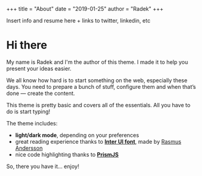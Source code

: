 +++
title = "About"
date = "2019-01-25"
author = "Radek"
+++

Insert info and resume here + links to twitter, linkedin, etc

# Hi there

My name is Radek and I'm the author of this theme. I made it to help you present your ideas easier.

We all know how hard is to start something on the web, especially these days. You need to prepare a bunch of stuff, configure them and when that’s done — create the content.

This theme is pretty basic and covers all of the essentials. All you have to do is start typing!

The theme includes:

- **light/dark mode**, depending on your preferences
- great reading experience thanks to [**Inter UI font**](https://rsms.me/inter/), made by [Rasmus Andersson](https://rsms.me/about/)
- nice code highlighting thanks to [**PrismJS**](https://prismjs.com)

So, there you have it... enjoy!

